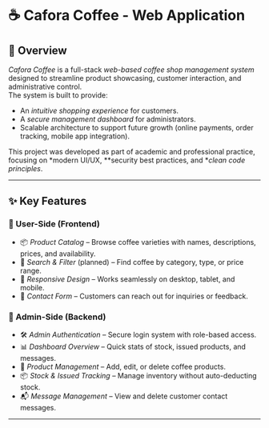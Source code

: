 # ☕ Cafora Coffee - Web Application

## 📖 Overview  

*Cafora Coffee* is a full-stack *web-based coffee shop management system* designed to streamline product showcasing, customer interaction, and administrative control.  
The system is built to provide:  
- An *intuitive shopping experience* for customers.  
- A *secure management dashboard* for administrators.  
- Scalable architecture to support future growth (online payments, order tracking, mobile app integration).  

This project was developed as part of academic and professional practice, focusing on *modern UI/UX, **security best practices, and **clean code principles*.  

---
## ✨ Key Features  

### 👥 User-Side (Frontend)
- 📦 *Product Catalog* – Browse coffee varieties with names, descriptions, prices, and availability.  
- 🔎 *Search & Filter* (planned) – Find coffee by category, type, or price range.  
- 📱 *Responsive Design* – Works seamlessly on desktop, tablet, and mobile.  
- 📝 *Contact Form* – Customers can reach out for inquiries or feedback.

### 🔐 Admin-Side (Backend)
- 🛠 *Admin Authentication* – Secure login system with role-based access.  
- 📊 *Dashboard Overview* – Quick stats of stock, issued products, and messages.  
- 🧾 *Product Management* – Add, edit, or delete coffee products.  
- 📦 *Stock & Issued Tracking* – Manage inventory without auto-deducting stock.  
- 📬 *Message Management* – View and delete customer contact messages.  

---